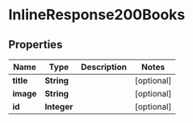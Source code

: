 

# InlineResponse200Books


## Properties

Name | Type | Description | Notes
------------ | ------------- | ------------- | -------------
**title** | **String** |  |  [optional]
**image** | **String** |  |  [optional]
**id** | **Integer** |  |  [optional]



